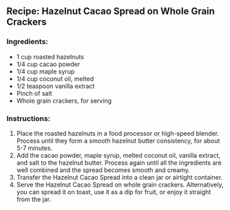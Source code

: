## Recipe: Hazelnut Cacao Spread on Whole Grain Crackers

### Ingredients:
- 1 cup roasted hazelnuts
- 1/4 cup cacao powder
- 1/4 cup maple syrup
- 1/4 cup coconut oil, melted
- 1/2 teaspoon vanilla extract
- Pinch of salt
- Whole grain crackers, for serving

### Instructions:
1. Place the roasted hazelnuts in a food processor or high-speed blender. Process until they form a smooth hazelnut butter consistency, for about 5-7 minutes.
2. Add the cacao powder, maple syrup, melted coconut oil, vanilla extract, and salt to the hazelnut butter. Process again until all the ingredients are well combined and the spread becomes smooth and creamy.
3. Transfer the Hazelnut Cacao Spread into a clean jar or airtight container.
4. Serve the Hazelnut Cacao Spread on whole grain crackers. Alternatively, you can spread it on toast, use it as a dip for fruit, or enjoy it straight from the jar.